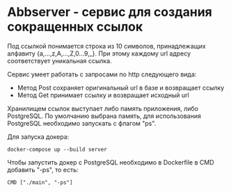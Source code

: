 # Abbserver - сервис для создания сокращенных ссылок 

Под ссылкой понимается строка из 10 символов, принадлежащих алфавиту \{a,...,z,A,...,Z,0...9,_\}. При этому каждому url адресу соответствует уникальная ссылка.

Сервис умеет работать с запросами по http следующего вида:
- Метод Post сохраняет оригинальный url в базе и возвращает ссылку
- Метод Get принимает ссылку и возвращает исходный url

Хранилищем ссылок выступает либо память приложения, либо PostgreSQL. По умолчанию выбрана память, для использования PostgreSQL необходимо запускать с флагом "ps". 

Для запуска докера: 
```
docker-compose up --build server
```

Чтобы запустить докер с PostgreSQL необходимо в Dockerfile в CMD добавить "-ps", то есть:
```
CMD ["./main", "-ps"] 
```
